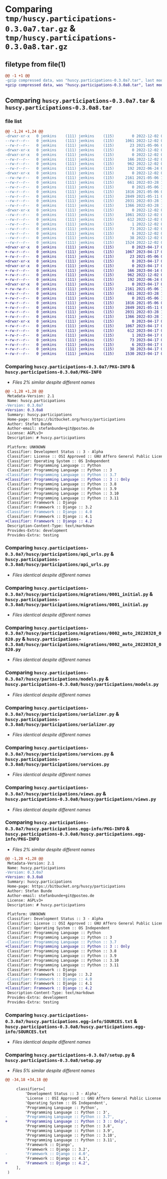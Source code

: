 # Comparing `tmp/huscy.participations-0.3.0a7.tar.gz` & `tmp/huscy.participations-0.3.0a8.tar.gz`

## filetype from file(1)

```diff
@@ -1 +1 @@
-gzip compressed data, was "huscy.participations-0.3.0a7.tar", last modified: Fri Dec  2 09:29:06 2022, max compression
+gzip compressed data, was "huscy.participations-0.3.0a8.tar", last modified: Mon Apr 17 09:43:46 2023, max compression
```

## Comparing `huscy.participations-0.3.0a7.tar` & `huscy.participations-0.3.0a8.tar`

### file list

```diff
@@ -1,24 +1,24 @@
-drwxr-xr-x   0 jenkins    (111) jenkins    (115)        0 2022-12-02 09:29:06.396243 huscy.participations-0.3.0a7/
--rw-r--r--   0 jenkins    (111) jenkins    (115)     1061 2022-12-02 09:29:06.396243 huscy.participations-0.3.0a7/PKG-INFO
--rw-r--r--   0 jenkins    (111) jenkins    (115)       23 2021-05-06 09:48:24.000000 huscy.participations-0.3.0a7/README.md
-drwxr-xr-x   0 jenkins    (111) jenkins    (115)        0 2022-12-02 09:29:06.396243 huscy.participations-0.3.0a7/huscy/
-drwxr-xr-x   0 jenkins    (111) jenkins    (115)        0 2022-12-02 09:29:06.396243 huscy.participations-0.3.0a7/huscy/participations/
--rw-r--r--   0 jenkins    (111) jenkins    (115)      166 2022-12-02 09:02:58.000000 huscy.participations-0.3.0a7/huscy/participations/__init__.py
--rw-r--r--   0 jenkins    (111) jenkins    (115)      962 2022-12-02 09:02:58.000000 huscy.participations-0.3.0a7/huscy/participations/api_urls.py
--rw-r--r--   0 jenkins    (111) jenkins    (115)      192 2022-06-24 09:40:30.000000 huscy.participations-0.3.0a7/huscy/participations/apps.py
-drwxr-xr-x   0 jenkins    (111) jenkins    (115)        0 2022-12-02 09:29:06.396243 huscy.participations-0.3.0a7/huscy/participations/migrations/
--rw-rw-r--   0 jenkins    (111) jenkins    (115)     2161 2021-05-06 11:02:22.000000 huscy.participations-0.3.0a7/huscy/participations/migrations/0001_initial.py
--rw-r--r--   0 jenkins    (111) jenkins    (115)      661 2022-03-28 13:20:29.000000 huscy.participations-0.3.0a7/huscy/participations/migrations/0002_auto_20220328_0820.py
--rw-r--r--   0 jenkins    (111) jenkins    (115)        0 2021-05-06 11:06:28.000000 huscy.participations-0.3.0a7/huscy/participations/migrations/__init__.py
--rw-r--r--   0 jenkins    (111) jenkins    (115)     1816 2021-05-06 09:48:24.000000 huscy.participations-0.3.0a7/huscy/participations/models.py
--rw-r--r--   0 jenkins    (111) jenkins    (115)     2849 2021-05-11 08:32:57.000000 huscy.participations-0.3.0a7/huscy/participations/serializer.py
--rw-r--r--   0 jenkins    (111) jenkins    (115)     2031 2022-03-28 13:20:10.000000 huscy.participations-0.3.0a7/huscy/participations/services.py
--rw-r--r--   0 jenkins    (111) jenkins    (115)     1366 2022-03-28 13:20:10.000000 huscy.participations-0.3.0a7/huscy/participations/views.py
-drwxr-xr-x   0 jenkins    (111) jenkins    (115)        0 2022-12-02 09:29:06.396243 huscy.participations-0.3.0a7/huscy.participations.egg-info/
--rw-r--r--   0 jenkins    (111) jenkins    (115)     1061 2022-12-02 09:29:06.000000 huscy.participations-0.3.0a7/huscy.participations.egg-info/PKG-INFO
--rw-r--r--   0 jenkins    (111) jenkins    (115)      612 2022-12-02 09:29:06.000000 huscy.participations-0.3.0a7/huscy.participations.egg-info/SOURCES.txt
--rw-r--r--   0 jenkins    (111) jenkins    (115)        1 2022-12-02 09:29:06.000000 huscy.participations-0.3.0a7/huscy.participations.egg-info/dependency_links.txt
--rw-r--r--   0 jenkins    (111) jenkins    (115)       73 2022-12-02 09:29:06.000000 huscy.participations-0.3.0a7/huscy.participations.egg-info/requires.txt
--rw-r--r--   0 jenkins    (111) jenkins    (115)        6 2022-12-02 09:29:06.000000 huscy.participations-0.3.0a7/huscy.participations.egg-info/top_level.txt
--rw-r--r--   0 jenkins    (111) jenkins    (115)       38 2022-12-02 09:29:06.396243 huscy.participations-0.3.0a7/setup.cfg
--rw-r--r--   0 jenkins    (111) jenkins    (115)     1524 2022-12-02 09:02:58.000000 huscy.participations-0.3.0a7/setup.py
+drwxr-xr-x   0 jenkins    (111) jenkins    (115)        0 2023-04-17 09:43:46.531752 huscy.participations-0.3.0a8/
+-rw-r--r--   0 jenkins    (111) jenkins    (115)     1067 2023-04-17 09:43:46.531752 huscy.participations-0.3.0a8/PKG-INFO
+-rw-r--r--   0 jenkins    (111) jenkins    (115)       23 2021-05-06 09:48:24.000000 huscy.participations-0.3.0a8/README.md
+drwxr-xr-x   0 jenkins    (111) jenkins    (115)        0 2023-04-17 09:43:46.527752 huscy.participations-0.3.0a8/huscy/
+drwxr-xr-x   0 jenkins    (111) jenkins    (115)        0 2023-04-17 09:43:46.531752 huscy.participations-0.3.0a8/huscy/participations/
+-rw-r--r--   0 jenkins    (111) jenkins    (115)      166 2023-04-14 09:13:05.000000 huscy.participations-0.3.0a8/huscy/participations/__init__.py
+-rw-r--r--   0 jenkins    (111) jenkins    (115)      962 2022-12-02 09:02:58.000000 huscy.participations-0.3.0a8/huscy/participations/api_urls.py
+-rw-r--r--   0 jenkins    (111) jenkins    (115)      192 2022-06-24 09:40:30.000000 huscy.participations-0.3.0a8/huscy/participations/apps.py
+drwxr-xr-x   0 jenkins    (111) jenkins    (115)        0 2023-04-17 09:43:46.531752 huscy.participations-0.3.0a8/huscy/participations/migrations/
+-rw-rw-r--   0 jenkins    (111) jenkins    (115)     2161 2021-05-06 11:02:22.000000 huscy.participations-0.3.0a8/huscy/participations/migrations/0001_initial.py
+-rw-r--r--   0 jenkins    (111) jenkins    (115)      661 2022-03-28 13:20:29.000000 huscy.participations-0.3.0a8/huscy/participations/migrations/0002_auto_20220328_0820.py
+-rw-r--r--   0 jenkins    (111) jenkins    (115)        0 2021-05-06 11:06:28.000000 huscy.participations-0.3.0a8/huscy/participations/migrations/__init__.py
+-rw-r--r--   0 jenkins    (111) jenkins    (115)     1816 2021-05-06 09:48:24.000000 huscy.participations-0.3.0a8/huscy/participations/models.py
+-rw-r--r--   0 jenkins    (111) jenkins    (115)     2849 2021-05-11 08:32:57.000000 huscy.participations-0.3.0a8/huscy/participations/serializer.py
+-rw-r--r--   0 jenkins    (111) jenkins    (115)     2031 2022-03-28 13:20:10.000000 huscy.participations-0.3.0a8/huscy/participations/services.py
+-rw-r--r--   0 jenkins    (111) jenkins    (115)     1366 2022-03-28 13:20:10.000000 huscy.participations-0.3.0a8/huscy/participations/views.py
+drwxr-xr-x   0 jenkins    (111) jenkins    (115)        0 2023-04-17 09:43:46.527752 huscy.participations-0.3.0a8/huscy.participations.egg-info/
+-rw-r--r--   0 jenkins    (111) jenkins    (115)     1067 2023-04-17 09:43:46.000000 huscy.participations-0.3.0a8/huscy.participations.egg-info/PKG-INFO
+-rw-r--r--   0 jenkins    (111) jenkins    (115)      612 2023-04-17 09:43:46.000000 huscy.participations-0.3.0a8/huscy.participations.egg-info/SOURCES.txt
+-rw-r--r--   0 jenkins    (111) jenkins    (115)        1 2023-04-17 09:43:46.000000 huscy.participations-0.3.0a8/huscy.participations.egg-info/dependency_links.txt
+-rw-r--r--   0 jenkins    (111) jenkins    (115)       73 2023-04-17 09:43:46.000000 huscy.participations-0.3.0a8/huscy.participations.egg-info/requires.txt
+-rw-r--r--   0 jenkins    (111) jenkins    (115)        6 2023-04-17 09:43:46.000000 huscy.participations-0.3.0a8/huscy.participations.egg-info/top_level.txt
+-rw-r--r--   0 jenkins    (111) jenkins    (115)       38 2023-04-17 09:43:46.531752 huscy.participations-0.3.0a8/setup.cfg
+-rw-r--r--   0 jenkins    (111) jenkins    (115)     1530 2023-04-17 09:27:34.000000 huscy.participations-0.3.0a8/setup.py
```

### Comparing `huscy.participations-0.3.0a7/PKG-INFO` & `huscy.participations-0.3.0a8/PKG-INFO`

 * *Files 2% similar despite different names*

```diff
@@ -1,28 +1,28 @@
 Metadata-Version: 2.1
 Name: huscy.participations
-Version: 0.3.0a7
+Version: 0.3.0a8
 Summary: huscy.participations
 Home-page: https://bitbucket.org/huscy/participations
 Author: Stefan Bunde
 Author-email: stefanbunde+git@posteo.de
 License: AGPLv3+
 Description: # huscy.participations
         
 Platform: UNKNOWN
 Classifier: Development Status :: 3 - Alpha
 Classifier: License :: OSI Approved :: GNU Affero General Public License v3 or later (AGPLv3+)
 Classifier: Operating System :: OS Independent
 Classifier: Programming Language :: Python
 Classifier: Programming Language :: Python :: 3
-Classifier: Programming Language :: Python :: 3.7
+Classifier: Programming Language :: Python :: 3 :: Only
 Classifier: Programming Language :: Python :: 3.8
 Classifier: Programming Language :: Python :: 3.9
 Classifier: Programming Language :: Python :: 3.10
 Classifier: Programming Language :: Python :: 3.11
 Classifier: Framework :: Django
 Classifier: Framework :: Django :: 3.2
-Classifier: Framework :: Django :: 4.0
 Classifier: Framework :: Django :: 4.1
+Classifier: Framework :: Django :: 4.2
 Description-Content-Type: text/markdown
 Provides-Extra: development
 Provides-Extra: testing
```

### Comparing `huscy.participations-0.3.0a7/huscy/participations/api_urls.py` & `huscy.participations-0.3.0a8/huscy/participations/api_urls.py`

 * *Files identical despite different names*

### Comparing `huscy.participations-0.3.0a7/huscy/participations/migrations/0001_initial.py` & `huscy.participations-0.3.0a8/huscy/participations/migrations/0001_initial.py`

 * *Files identical despite different names*

### Comparing `huscy.participations-0.3.0a7/huscy/participations/migrations/0002_auto_20220328_0820.py` & `huscy.participations-0.3.0a8/huscy/participations/migrations/0002_auto_20220328_0820.py`

 * *Files identical despite different names*

### Comparing `huscy.participations-0.3.0a7/huscy/participations/models.py` & `huscy.participations-0.3.0a8/huscy/participations/models.py`

 * *Files identical despite different names*

### Comparing `huscy.participations-0.3.0a7/huscy/participations/serializer.py` & `huscy.participations-0.3.0a8/huscy/participations/serializer.py`

 * *Files identical despite different names*

### Comparing `huscy.participations-0.3.0a7/huscy/participations/services.py` & `huscy.participations-0.3.0a8/huscy/participations/services.py`

 * *Files identical despite different names*

### Comparing `huscy.participations-0.3.0a7/huscy/participations/views.py` & `huscy.participations-0.3.0a8/huscy/participations/views.py`

 * *Files identical despite different names*

### Comparing `huscy.participations-0.3.0a7/huscy.participations.egg-info/PKG-INFO` & `huscy.participations-0.3.0a8/huscy.participations.egg-info/PKG-INFO`

 * *Files 2% similar despite different names*

```diff
@@ -1,28 +1,28 @@
 Metadata-Version: 2.1
 Name: huscy.participations
-Version: 0.3.0a7
+Version: 0.3.0a8
 Summary: huscy.participations
 Home-page: https://bitbucket.org/huscy/participations
 Author: Stefan Bunde
 Author-email: stefanbunde+git@posteo.de
 License: AGPLv3+
 Description: # huscy.participations
         
 Platform: UNKNOWN
 Classifier: Development Status :: 3 - Alpha
 Classifier: License :: OSI Approved :: GNU Affero General Public License v3 or later (AGPLv3+)
 Classifier: Operating System :: OS Independent
 Classifier: Programming Language :: Python
 Classifier: Programming Language :: Python :: 3
-Classifier: Programming Language :: Python :: 3.7
+Classifier: Programming Language :: Python :: 3 :: Only
 Classifier: Programming Language :: Python :: 3.8
 Classifier: Programming Language :: Python :: 3.9
 Classifier: Programming Language :: Python :: 3.10
 Classifier: Programming Language :: Python :: 3.11
 Classifier: Framework :: Django
 Classifier: Framework :: Django :: 3.2
-Classifier: Framework :: Django :: 4.0
 Classifier: Framework :: Django :: 4.1
+Classifier: Framework :: Django :: 4.2
 Description-Content-Type: text/markdown
 Provides-Extra: development
 Provides-Extra: testing
```

### Comparing `huscy.participations-0.3.0a7/huscy.participations.egg-info/SOURCES.txt` & `huscy.participations-0.3.0a8/huscy.participations.egg-info/SOURCES.txt`

 * *Files identical despite different names*

### Comparing `huscy.participations-0.3.0a7/setup.py` & `huscy.participations-0.3.0a8/setup.py`

 * *Files 5% similar despite different names*

```diff
@@ -34,18 +34,18 @@
 
     classifiers=[
         'Development Status :: 3 - Alpha',
         'License :: OSI Approved :: GNU Affero General Public License v3 or later (AGPLv3+)',
         'Operating System :: OS Independent',
         'Programming Language :: Python',
         'Programming Language :: Python :: 3',
-        'Programming Language :: Python :: 3.7',
+        'Programming Language :: Python :: 3 :: Only',
         'Programming Language :: Python :: 3.8',
         'Programming Language :: Python :: 3.9',
         'Programming Language :: Python :: 3.10',
         'Programming Language :: Python :: 3.11',
         'Framework :: Django',
         'Framework :: Django :: 3.2',
-        'Framework :: Django :: 4.0',
         'Framework :: Django :: 4.1',
+        'Framework :: Django :: 4.2',
     ],
 )
```

